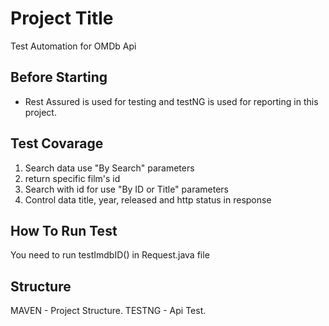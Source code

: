 # Project Title

Test Automation for OMDb Api

## Before Starting

* Rest Assured is used for testing and testNG is used for reporting in this project.

## Test Covarage

1) Search data use "By Search" parameters
2) return specific film's id
3) Search with id for use "By ID or Title" parameters 
4) Control data title, year, released and http status in response
 

## How To Run Test

You need to run testImdbID() in Request.java file

## Structure

MAVEN - Project Structure. TESTNG - Api Test.



